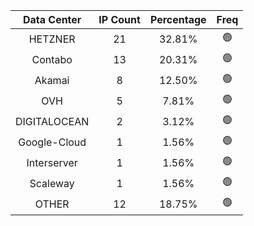 | Data Center | IP Count | Percentage | Freq |
|:------------:|:--------:|:-----------:|:-----:|
| HETZNER | 21 | 32.81% | 🟢 |
| Contabo | 13 | 20.31% | 🟢 |
| Akamai | 8 | 12.50% | 🟢 |
| OVH | 5 | 7.81% | 🟢 |
| DIGITALOCEAN | 2 | 3.12% | 🟢 |
| Google-Cloud | 1 | 1.56% | 🟢 |
| Interserver | 1 | 1.56% | 🟢 |
| Scaleway | 1 | 1.56% | 🟢 |
| OTHER | 12 | 18.75% | 🟢 |